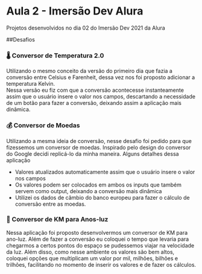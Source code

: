 # Aula 2 - Imersão Dev Alura
Projetos desenvolvidos no dia 02 do Imersão Dev 2021 da Alura

##Desafios
### 🌡 Conversor de Temperatura 2.0
Utilizando o mesmo conceito da versão do primeiro dia que fazia a conversão entre Celsius e Farenheit, dessa vez nos foi proposto adicionar a temperatura Kelvin.
<br> Nessa versão eu fiz com que a conversão acontecesse instanteamente assim que o usuário insere o valor nos campos, descartando a necessidade de um botão para fazer a conversão, deixando assim a aplicação mais dinâmica.

### 💰 Conversor de Moedas 
Utilizando a mesma ideia de conversão, nesse desafio foi pedido para que fizessemos um conversor de moedas.
Inspirado pelo design do conversor do Google decidi replicá-lo da minha maneira. Alguns detalhes dessa aplicação
- Valores atualizados automaticamente assim que o usuário insere o valor nos campos
- Os valores podem ser colocados em ambos os inputs que também servem como output, deixando a conversão mais dinâmica
- Utilizei os dados de câmbio do banco europeu para fazer o cálculo de conversão entre as moedas.

### 🚀 Conversor de KM para Anos-luz
Nessa aplicação foi proposto desenvolvermos um conversor de KM para ano-luz. Além de fazer a conversão eu coloquei o tempo que levaria para chegarmos a certos pontos do espaço se pudessemos viajar na velocidade da luz. Além disso, como nesse ambiente os valores são bem altos, coloquei opções que multiplicam um valor por mil, milhões, bilhões e trilhões, facilitando no momento de inserir os valores e de fazer os cálculos.
